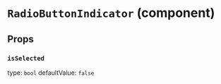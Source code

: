 `RadioButtonIndicator` (component)
==================================



Props
-----

### `isSelected`

type: `bool`
defaultValue: `false`

